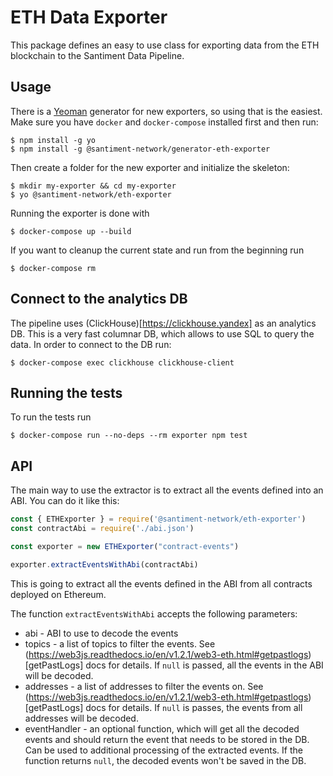 # ETH Data Exporter

This package defines an easy to use class for exporting data from the ETH blockchain to the Santiment Data Pipeline.

## Usage

There is a [Yeoman](https://yeoman.io) generator for new exporters, so using that is the easiest. Make sure you have `docker` and `docker-compose` installed first and then run:

```
$ npm install -g yo
$ npm install -g @santiment-network/generator-eth-exporter
```

Then create a folder for the new exporter and initialize the skeleton:

```
$ mkdir my-exporter && cd my-exporter
$ yo @santiment-network/eth-exporter
```

Running the exporter is done with

```
$ docker-compose up --build
```

If you want to cleanup the current state and run from the beginning run

```
$ docker-compose rm
```

## Connect to the analytics DB

The pipeline uses (ClickHouse)[https://clickhouse.yandex] as an analytics DB. This is a very fast columnar DB, which allows to use SQL to query the data. In order to connect to the DB run:

```
$ docker-compose exec clickhouse clickhouse-client 
```

## Running the tests

To run the tests run

```
$ docker-compose run --no-deps --rm exporter npm test
```

## API

The main way to use the extractor is to extract all the events defined into an ABI. You can do it like this:

```js
const { ETHExporter } = require('@santiment-network/eth-exporter')
const contractAbi = require('./abi.json')

const exporter = new ETHExporter("contract-events")

exporter.extractEventsWithAbi(contractAbi)

```

This is going to extract all the events defined in the ABI from all contracts deployed on Ethereum.

The function `extractEventsWithAbi` accepts the following parameters:

* abi - ABI to use to decode the events
* topics - a list of topics to filter the events. See (https://web3js.readthedocs.io/en/v1.2.1/web3-eth.html#getpastlogs)[getPastLogs] docs for details. If `null` is passed, all the events in the ABI will be decoded.
* addresses - a list of addresses to filter the events on. See (https://web3js.readthedocs.io/en/v1.2.1/web3-eth.html#getpastlogs)[getPastLogs] docs for details. If `null` is passes, the events from all addresses will be decoded.
* eventHandler - an optional function, which will get all the decoded events and should return the event that needs to be stored in the DB. Can be used to additional processing of the extracted events. If the function returns `null`, the decoded events won't be saved in the DB.
